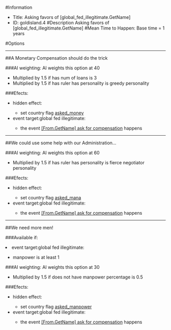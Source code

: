 #Information
 - Title: Asking favors of [global_fed_illegitimate.GetName]
 - ID: goldisland.4
#Description
Asking favors of [global_fed_illegitimate.GetName]
#Mean Time to Happen:
Base time = 1 years

#Options

___
##A Monetary Compensation should do the trick

###AI weighting:
AI weights this option at 40
 - Multiplied by 1.5 if has num of loans is 3
 - Multiplied by 1.5 if has ruler has personality is greedy personality


###Efects:<ul><li>hidden effect:</li><ul><li>set country flag [asked_money](../flags/asked_money.md)</li></ul><li>event target:global fed illegitimate:</li><ul><li>the event [[From.GetName] ask for compensation](../events/from_getname_ask_for_compensation.md) happens</li></ul></ul>

___
##We could use some help with our Administration...

###AI weighting:
AI weights this option at 60
 - Multiplied by 1.5 if has ruler has personality is fierce negotiator personality


###Efects:<ul><li>hidden effect:</li><ul><li>set country flag [asked_mana](../flags/asked_mana.md)</li></ul><li>event target:global fed illegitimate:</li><ul><li>the event [[From.GetName] ask for compensation](../events/from_getname_ask_for_compensation.md) happens</li></ul></ul>

___
##We need more men!

###Available if:
<li>event target:global fed illegitimate:</li><ul><li>manpower is at least 1</li></ul>

###AI weighting:
AI weights this option at 30
 - Multiplied by 1.5 if does not have manpower percentage is 0.5


###Efects:<ul><li>hidden effect:</li><ul><li>set country flag [asked_manpower](../flags/asked_manpower.md)</li></ul><li>event target:global fed illegitimate:</li><ul><li>the event [[From.GetName] ask for compensation](../events/from_getname_ask_for_compensation.md) happens</li></ul></ul>
